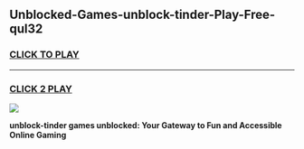 
## Unblocked-Games-unblock-tinder-Play-Free-qul32
<h3>
<a href="https://premium76.site?title=unblock-tinder&ref=20M">CLICK TO PLAY</a></h3>
<hr>

<h3>
<a href="https://premium76.site?title=unblock-tinder&ref=20M">CLICK 2 PLAY</a>
  
</h3>

<a href="https://premium76.site?title=unblock-tinder&ref=19M"><img src="https://clearcache.store/games.png"></a>


**unblock-tinder games unblocked: Your Gateway to Fun and Accessible Online Gaming**
